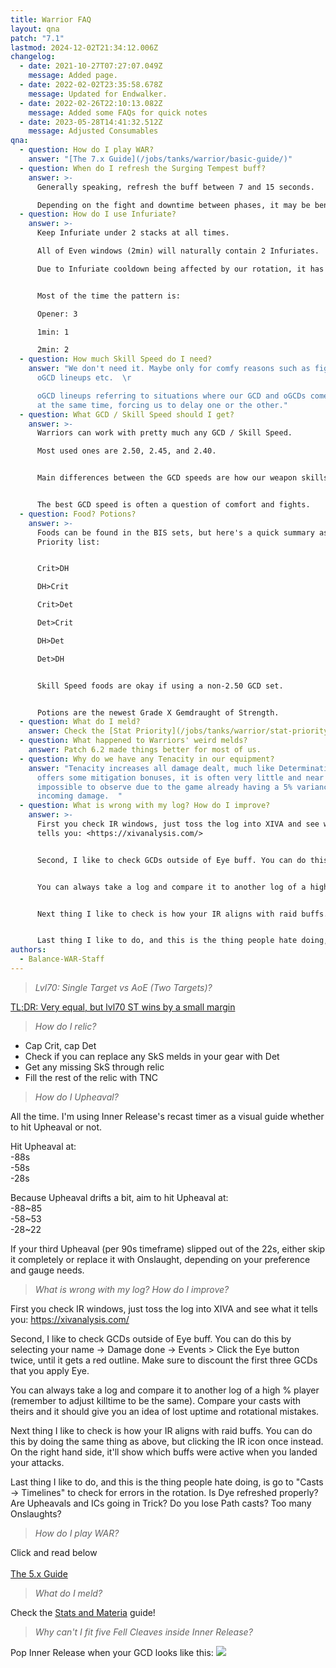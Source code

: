 ```yaml
---
title: Warrior FAQ
layout: qna
patch: "7.1"
lastmod: 2024-12-02T21:34:12.006Z
changelog:
  - date: 2021-10-27T07:27:07.049Z
    message: Added page.
  - date: 2022-02-02T23:35:58.678Z
    message: Updated for Endwalker.
  - date: 2022-02-26T22:10:13.082Z
    message: Added some FAQs for quick notes
  - date: 2023-05-28T14:41:32.512Z
    message: Adjusted Consumables
qna:
  - question: How do I play WAR?
    answer: "[The 7.x Guide](/jobs/tanks/warrior/basic-guide/)"
  - question: When do I refresh the Surging Tempest buff?
    answer: >-
      Generally speaking, refresh the buff between 7 and 15 seconds.  

      Depending on the fight and downtime between phases, it may be beneficial to refresh the buff earlier, gathering 31-60 seconds of it.
  - question: How do I use Infuriate?
    answer: >-
      Keep Infuriate under 2 stacks at all times.

      All of Even windows (2min) will naturally contain 2 Infuriates.

      Due to Infuriate cooldown being affected by our rotation, it has a habit of floating around the rotation.


      Most of the time the pattern is:

      Opener: 3

      1min: 1

      2min: 2
  - question: How much Skill Speed do I need?
    answer: "We don't need it. Maybe only for comfy reasons such as fight phasing or
      oGCD lineups etc.  \r

      oGCD lineups referring to situations where our GCD and oGCDs come up
      at the same time, forcing us to delay one or the other."
  - question: What GCD / Skill Speed should I get?
    answer: >-
      Warriors can work with pretty much any GCD / Skill Speed. 

      Most used ones are 2.50, 2.45, and 2.40.


      Main differences between the GCD speeds are how our weapon skills line up with our off-global cooldowns. The 2.50 setup rarely delays either our weapon skills or off-global cooldowns, whereas 2.45 and 2.40 come with some delays.  


      The best GCD speed is often a question of comfort and fights.
  - question: Food? Potions?
    answer: >-
      Foods can be found in the BIS sets, but here's a quick summary as a
      Priority list:


      Crit>DH

      DH>Crit

      Crit>Det

      Det>Crit

      DH>Det

      Det>DH


      Skill Speed foods are okay if using a non-2.50 GCD set.


      Potions are the newest Grade X Gemdraught of Strength.
  - question: What do I meld?
    answer: Check the [Stat Priority](/jobs/tanks/warrior/stat-priority/) page!
  - question: What happened to Warriors' weird melds?
    answer: Patch 6.2 made things better for most of us.
  - question: Why do we have any Tenacity in our equipment?
    answer: "Tenacity increases all damage dealt, much like Determination. While it
      offers some mitigation bonuses, it is often very little and near
      impossible to observe due to the game already having a 5% variance in
      incoming damage.  "
  - question: What is wrong with my log? How do I improve?
    answer: >-
      First you check IR windows, just toss the log into XIVA and see what it
      tells you: <https://xivanalysis.com/>


      Second, I like to check GCDs outside of Eye buff. You can do this by selecting your name -> Damage done -> Events > Click the Eye button twice, until it gets a red outline. Make sure to discount the first three GCDs that you apply Eye.


      You can always take a log and compare it to another log of a high % player (remember to adjust killtime to be the same). Compare your casts with theirs and it should give you an idea of lost uptime and rotational mistakes.


      Next thing I like to check is how your IR aligns with raid buffs. You can do this by doing the same thing as above, but clicking the IR icon once instead. On the right hand side, it'll show which buffs were active when you landed your attacks. 


      Last thing I like to do, and this is the thing people hate doing, is go to "Casts -> Timelines" to check for errors in the rotation. Is Eye refreshed properly? Are Upheavals and ICs going in Trick? Do you lose Path casts? Too many Onslaughts?
authors:
  - Balance-WAR-Staff
---
```

> *Lvl70: Single Target vs AoE (Two Targets)?*

[TL;DR: Very equal, but lvl70 ST wins by a small margin](https://docs.google.com/spreadsheets/d/e/2PACX-1vRqxeKcJJb0zc2Kh86mY222FLkV9r8YAByW-TzoPujokBy1DT4ofPlwpFhKN4K4uZWhrYLfHvo7Lz5g/pubhtml)

> *How do I relic?*

* Cap Crit, cap Det
* Check if you can replace any SkS melds in your gear with Det
* Get any missing SkS through relic
* Fill the rest of the relic with TNC

> *How do I Upheaval?*

All the time. I'm using Inner Release's recast timer as a visual guide whether to hit Upheaval or not.

Hit Upheaval at:\
-88s  \
-58s  \
-28s  

Because Upheaval drifts a bit, aim to hit Upheaval at:\
-88~85  \
-58~53  \
-28~22  

If your third Upheaval (per 90s timeframe) slipped out of the 22s, either skip it completely or replace it with Onslaught, depending on your preference and gauge needs.

> *What is wrong with my log? How do I improve?*

First you check IR windows, just toss the log into XIVA and see what it tells you: <https://xivanalysis.com/>

Second, I like to check GCDs outside of Eye buff. You can do this by selecting your name -> Damage done -> Events > Click the Eye button twice, until it gets a red outline. Make sure to discount the first three GCDs that you apply Eye.

You can always take a log and compare it to another log of a high % player (remember to adjust killtime to be the same). Compare your casts with theirs and it should give you an idea of lost uptime and rotational mistakes.

Next thing I like to check is how your IR aligns with raid buffs. You can do this by doing the same thing as above, but clicking the IR icon once instead. On the right hand side, it'll show which buffs were active when you landed your attacks. 

Last thing I like to do, and this is the thing people hate doing, is go to "Casts -> Timelines" to check for errors in the rotation. Is Dye refreshed properly? Are Upheavals and ICs going in Trick? Do you lose Path casts? Too many Onslaughts? 

> *How do I play WAR?*

Click and read below\
\
[The 5.x Guide](/jobs/tanks/warrior/how-to-fell-cleave-an-angry-wannabe-healer-also-known-as-warrior-5-0-the-guide)

> *What do I meld?*

Check the [Stats and Materia](/jobs/tanks/warrior/stats-and-materia/) guide!

> *Why can't I fit five Fell Cleaves inside Inner Release?*

Pop Inner Release when your GCD looks like this: ![](https://media.discordapp.net/attachments/277962807813865472/597203462106906651/unknown.png)